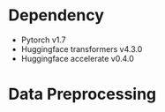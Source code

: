 # Dependency
- Pytorch v1.7
- Huggingface transformers v4.3.0
- Huggingface accelerate v0.4.0
# Data Preprocessing